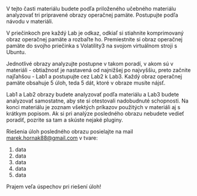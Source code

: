 V tejto časti materiálu budete podľa priloženého učebného materiálu analyzovať tri 
pripravené obrazy operačnej pamäte. Postupujte podľa návodu v materiáli.

V priečinkoch pre každý Lab je odkaz, odkiaľ si stiahnite komprimovaný obraz operačnej 
pamäte a rozbaľte ho. Premiestnite si obraz operačnej pamäte do svojho priečinka s 
Volatility3 na svojom virtuálnom stroji s Ubuntu.

Jednotlivé obrazy analyzujte postupne v takom poradí, v akom sú v materiáli - obtiažnosť 
je nastavená od najnižšej po najvyššiu, preto začnite najľahšou - Lab1 a postupujte cez 
Lab2 k Lab3. Každý obraz operačnej pamäte obsahuje 5 úloh, teda 5 dát, ktoré v obraze musíte nájsť.

Lab1 a Lab2 obrazy budete analyzovať podľa materiálu a Lab3 budete analyzovať samostatne, 
aby ste si otestovali nadobudnuté schopnosti. Na konci materiálu je zoznam všektých príkazov 
použitých v materiáli aj s krátkym popisom. Ak si pri analýze posledného obrazu nebudete 
vedieť poradiť, pozrite sa tam a skúste nejaké pluginy.

Riešenia úloh posledného obrazu posielajte na mail marek.hornak88@gmail.com v tvare:

1. data
2. data
3. data
4. data
5. data

Prajem veľa úspechov pri riešení úloh!

